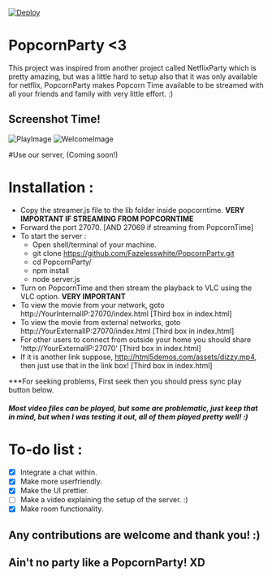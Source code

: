 [![Deploy](https://www.herokucdn.com/deploy/button.svg)](https://heroku.com/deploy?template=https://github.com/hayzamjs/PopcornParty)

# PopcornParty <3

This project was inspired from another project called NetflixParty which is pretty amazing, but was a little hard to setup also that it was only available for netflix, PopcornParty makes Popcorn Time available to be streamed with all your friends and family with very little effort. :)

## Screenshot Time!
![PlayImage](http://imgur.com/pJqaweC.png)
![WelcomeImage](http://i.imgur.com/jRo4KgB.png)

#Use our server, (Coming soon!)

# Installation :

* Copy the streamer.js file to the lib folder inside popcorntime. **VERY IMPORTANT IF STREAMING FROM POPCORNTIME**
* Forward the port 27070. [AND 27069 if streaming from PopcornTime]
* To start the server :
  * Open shell/terminal of your machine.
  * git clone https://github.com/Fazelesswhite/PopcornParty.git
  * cd PopcornParty/
  * npm install
  * node server.js
* Turn on PopcornTime and then stream the playback to VLC using the VLC option. **VERY IMPORTANT**
* To view the movie from your network, goto http://YourInternalIP:27070/index.html [Third box in index.html]
* To view the movie from external networks, goto http://YourExternalIP:27070/index.html [Third box in index.html]
* For other users to connect from outside your home you should share 'http://YourExternalIP:27070' [Third box in index.html]
* If it is another link suppose, http://html5demos.com/assets/dizzy.mp4, then just use that in the link box! [Third box in index.html]

***For seeking problems, First seek then you should press sync play button below. 


##### Most video files can be played, but some are problematic, just keep that in mind, but when I was testing it out, all of them played pretty well! :)

# To-do list :

- [x] Integrate a chat within.
- [x] Make more userfriendly.
- [x] Make the UI prettier.
- [ ] Make a video explaining the setup of the server. :)
- [x] Make room functionality.

## Any contributions are welcome and thank you! :)
## Ain't no party like a PopcornParty! XD


